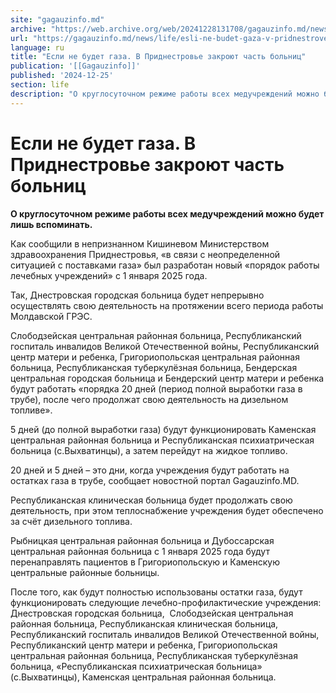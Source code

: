 ```yaml
---
site: "gagauzinfo.md"
archive: "https://web.archive.org/web/20241228131708/gagauzinfo.md/news/life/esli-ne-budet-gaza-v-pridnestrove-zakroyut-chast-bolnits"
url: "https://gagauzinfo.md/news/life/esli-ne-budet-gaza-v-pridnestrove-zakroyut-chast-bolnits"
language: ru
title: "Если не будет газа. В Приднестровье закроют часть больниц"
publication: '[[Gagauzinfo]]'
published: '2024-12-25'
section: life
description: "О круглосуточном режиме работы всех медучреждений можно будет лишь вспоминать."
---
```


# Если не будет газа. В Приднестровье закроют часть больниц

**О круглосуточном режиме работы всех медучреждений можно будет лишь вспоминать.**

Как сообщили в непризнанном Кишиневом Министерством здравоохранения Приднестровья, «в связи с неопределенной ситуацией с поставками газа» был разработан новый «порядок работы лечебных учреждений» с 1 января 2025 года.

Так, Днестровская городская больница будет непрерывно осуществлять свою деятельность на протяжении всего периода работы Молдавской ГРЭС.

Слободзейская центральная районная больница, Республиканский госпиталь инвалидов Великой Отечественной войны, Республиканский центр матери и ребенка, Григориопольская центральная районная больница, Республиканская туберкулёзная больница, Бендерская центральная городская больница и Бендерский центр матери и ребенка будут работать «порядка 20 дней (период полной выработки газа в трубе), после чего продолжат свою деятельность на дизельном топливе».

5 дней (до полной выработки газа) будут функционировать Каменская центральная районная больница и Республиканская психиатрическая больница (с.Выхватинцы), а затем перейдут на жидкое топливо.

20 дней и 5 дней – это дни, когда учреждения будут работать на остатках газа в трубе, сообщает новостной портал Gagauzinfo.MD.

Республиканская клиническая больница будет продолжать свою деятельность, при этом теплоснабжение учреждения будет обеспечено за счёт дизельного топлива.

Рыбницкая центральная районная больница и Дубоссарская центральная районная больница с 1 января 2025 года будут перенаправлять пациентов в Григориопольскую и Каменскую центральные районные больницы.

После того, как будут полностью использованы остатки газа, будут функционировать следующие лечебно-профилактические учреждения: Днестровская городская больница,  Слободзейская центральная районная больница, Республиканская клиническая больница, Республиканский госпиталь инвалидов Великой Отечественной войны, Республиканский центр матери и ребенка, Григориопольская центральная районная больница, Республиканская туберкулёзная больница, «Республиканская психиатрическая больница» (с.Выхватинцы), Каменская центральная районная больница.